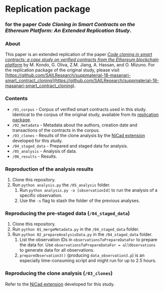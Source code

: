 # Replication package
### for the paper _Code Cloning in Smart Contracts on the Ethereum Platform: An Extended Replication Study_.

### About
This paper is an extended replication of the paper [_Code cloning in smart contracts: a case study on verified contracts from the Ethereum blockchain platform_](https://link.springer.com/article/10.1007/s10664-020-09852-5) by M. Kondo, G. Oliva, Z.M. Jiang, A. Hassan, and O. Mizuno. For the replication package of the original study, please visit [https://github.com/SAILResearch/suppmaterial-18-masanari-smart_contract_cloning](https://github.com/SAILResearch/suppmaterial-18-masanari-smart_contract_cloning).

### Contents

* `/01_corpus` - Corpus of verified smart contracts used in this study. Identical to the corpus of the original study, available from its [replication package](https://github.com/SAILResearch/suppmaterial-18-masanari-smart_contract_cloning).
* `/02_metadata` - Metadata about the authors, creation date and transactions of the contracts in the corpus.
* `/03_clones` - Results of the clone analysis by the [NiCad extension](https://github.com/eff-kay/nicad6) developed for this study.
* `/04_staged_data` - Prepared and staged data for analysis.
* `/05_analysis` - Analysis of data.
* `/06_results` - Results.

### Reproduction of the analysis results

1. Clone this repository.
2. Run `python analysis.py` the `/05_analysis` folder.
   1. Run `python analysis.py -o [observationId]` to run the analysis of a specific observation.
   2. Use the `-s` flag to stash the folder of the previous analyses.

### Reproducing the pre-staged data (`/04_staged_data`)

1. Clone this repository.
2. Run `python 01_mergeMetadata.py` in the `/04_staged_data` folder.
3. Run `python 02_prepareAnalysisData.py` in the `/04_staged_data` folder.
   1. List the observation IDs in `observationsToPrepareDataFor` to prepare the data for. Use `observationsToPrepareDataFor = allObservations` to generate data for all observations.
   2. `prepareObservation3()` (producing `data_observation3.p`) is an especially time-consuming script and might run for up to 2.5 hours.

### Reproducing the clone analysis (`/03_clones`)

Refer to the [NiCad extension](https://github.com/eff-kay/nicad6) developed for this study.
